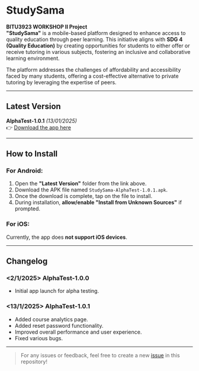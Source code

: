 # **StudySama**

**BITU3923 WORKSHOP II Project**  
**"StudySama"** is a mobile-based platform designed to enhance access to quality education through peer learning. This initiative aligns with **SDG 4 (Quality Education)** by creating opportunities for students to either offer or receive tutoring in various subjects, fostering an inclusive and collaborative learning environment.

The platform addresses the challenges of affordability and accessibility faced by many students, offering a cost-effective alternative to private tutoring by leveraging the expertise of peers.

---

## **Latest Version**  
**AlphaTest-1.0.1** *(13/01/2025)*  
👉 [Download the app here](https://drive.google.com/drive/folders/1tKzUmp6ftaqE2aKTUVDYPzShZYPmFBYx?usp=drive_link)

---

## **How to Install**

### **For Android:**
1. Open the **"Latest Version"** folder from the link above.
2. Download the APK file named `StudySama-AlphaTest-1.0.1.apk`.
3. Once the download is complete, tap on the file to install.
4. During installation, **allow/enable "Install from Unknown Sources"** if prompted.

### **For iOS:**
Currently, the app does **not support iOS devices**.

---

## **Changelog**

### **<2/1/2025> AlphaTest-1.0.0**
- Initial app launch for alpha testing.

### **<13/1/2025> AlphaTest-1.0.1**
- Added course analytics page.
- Added reset password functionality.
- Improved overall performance and user experience.
- Fixed various bugs.

---

> For any issues or feedback, feel free to create a new [issue](https://github.com/) in this repository!
